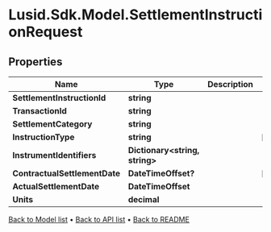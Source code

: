 # Lusid.Sdk.Model.SettlementInstructionRequest

## Properties

Name | Type | Description | Notes
------------ | ------------- | ------------- | -------------
**SettlementInstructionId** | **string** |  | 
**TransactionId** | **string** |  | 
**SettlementCategory** | **string** |  | 
**InstructionType** | **string** |  | [optional] 
**InstrumentIdentifiers** | **Dictionary&lt;string, string&gt;** |  | 
**ContractualSettlementDate** | **DateTimeOffset?** |  | [optional] 
**ActualSettlementDate** | **DateTimeOffset** |  | 
**Units** | **decimal** |  | 

[Back to Model list](../README.md#documentation-for-models) &#8226; [Back to API list](../README.md#documentation-for-api-endpoints) &#8226; [Back to README](../README.md)


